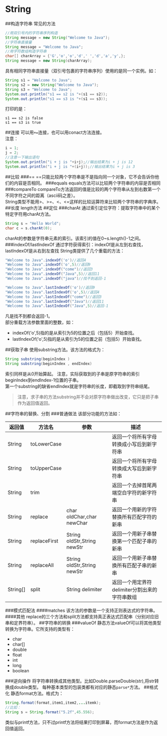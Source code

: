 String
=======
##构造字符串
常见的方法
```java
//用双引号内的字符串序列构造
String message = new String("Welcome to Java");
//字符串直接量
String message = "Welcome to Java";
//用字符数组构造字符串
char[] charArray = {'G','o','o','d',' ','d','a','y',};
String message = new String(charArray);
```
具有相同字符串直接量（双引号包裹的字符串序列）使用的是同一个实例。如：
```java
String s1 = "Welcome to Java";
String s2 = new String("Welcome to Java");
String s3 = "Welcome to Java";
System.out.println("s1 == s2 is "+(s1 == s2));
System.out.println("s1 == s3 is "+(s1 == s3));
```
打印的是：
```
s1 == s2 is false
s1 == s3 is true
```
##连接
可以用`+=`连接，也可以用conact方法连接。  
注意：
```java
i = 1;
j = 2;
//注意一下输出语句
System.out.println("i + j is "+i+j);//输出结果为i + j is 12
System.out.println("i + j is "+(i+j));//输出结果为i + j is 3
```
##比较
###==
==只能比较两个字符串是不是指向同一个对象，它不会告诉你他们的内容是否相同。
###equals
equals方法可以比较两个字符串的内容是否相同
###compareTo
compareTo方法返回的值是比较的两个字符串从左到右数第一个不同字符之间的距离（ascii码之差）。   
String类型不能用>、>=、<、<=这样的比较运算符来比较两个字符串的字典序。
##长度
length方法
##定位
###charAt
通过索引定位字符：提取字符串中的某个特定字符用charAt方法。
```java
String s = "Hello World";
char c = s.charAt(0);
```
charAt的参数是字符串元素的索引。该索引的值在0~s.length()-1之间。
###indexOf/lastIndexOf
通过字符获得索引：indexOf是从左到右查找，lastIndexOf是从右到左查找
String类提供了几个重载的方法：
```java
"Welcome to Java".indexOf('o')//返回4
"Welcome to Java".indexOf('o',5)//返回9
"Welcome to Java".indexOf("come")//返回3
"Welcome to Java".indexOf("Java",5)//返回11
"Welcome to Java".indexOf("java")//找不到返回-1

"Welcome to Java".lastIndexOf('o')//返回9
"Welcome to Java".lastIndexOf('o',5)//返回4
"Welcome to Java".lastIndexOf("come")//返回3
"Welcome to Java".lastIndexOf("Java")//返回11
"Welcome to Java".lastIndexOf("Java",5)//返回-1
```
凡是找不到都会返回-1。  
部分重载方法参数里面的整数，如：
* indexOf('o',5)指的是从索引为5的位置之后（包括5）开始查找。
* lastIndexOf('o',5)指的是从索引为5的位置之前（包括5）开始查找。

##获取子串
使用substring方法。该方法的格式为：
```java
String substring(beginIndex )
String substring(beginIndex , endIndex)
```
索引同样是从0开始算起。
注意，实际获取到的子串是原字符串的索引beginIndex到endIndex-1位置的子串。  
第一个substring的缺省endIndex就是字符串的长度，即截取到字符串结尾。  
>注意，求子串的方法substring并不会对原字符串做出改变，它只是把子串作为返回值返回。

##字符串的替换、分割
###普通做法
该部分功能的方法如：

|返回值|方法名|参数|描述
|-----|-----|----|----
|String|toLowerCase||返回一个将所有字母转换成小写后到新字符串
|String|toUpperCase||返回一个将所有字母转换成大写后到新字符串
|String|trim||返回一个去掉首尾两端空白字符的新字符串
|String|replace|char oldChar,char newChar|返回一个用新的字符替换所有匹配字符的新串
|String|replaceFirst|String oldStr,String newStr|返回一个用新子串替换第一个匹配子串的新串
|String|replaceAll|String oldStr,String newStr|返回一个用新子串替换所有匹配子串的新串
|String[]|split|String delimiter|返回一个用定界符delimiter分割出来的字符串数组
###模式匹配法
####matches
该方法的参数是一个支持正则表达式的字符串。
####其他
replace的三个方法和split方法都支持真正表达式匹配串（分别对应旧串和定界符串）。
##字符串的转换
###valueOf
静态方法valueOf可以将其他类型转换为字符串。它所支持的类型有：
* char
* char[]
* double
* float
* int
* long
* boolean

###逆向操作
将字符串转换成其他类型。比如Double.parseDouble(str),将str转换成double类型。
每种基本类型的包装类都有对应的静态`parse*`方法。
##格式化
静态format方法。格式为：
```java
String.format(format,item1,item2,...itemk);
//比如：
String s = String.format("5.2f",45.556);
```
类似与printf方法，只不过printf方法将结果打印到屏幕，而format方法是作为返回值返回。
